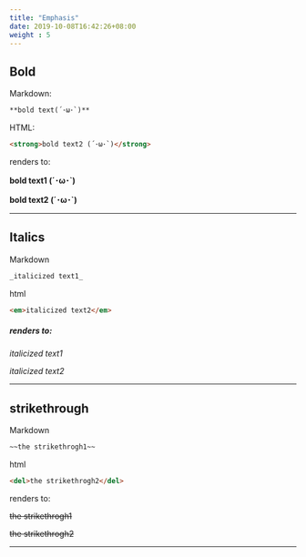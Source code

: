 ```yaml
---
title: "Emphasis"
date: 2019-10-08T16:42:26+08:00
weight : 5
---
```


## Bold

Markdown:

```markdown
**bold text(´･ω･`)**
```
HTML:

```html
<strong>bold text2 (´･ω･`)</strong>
```

renders to:

**bold text1 (´･ω･`)**

<strong>bold text2 (´･ω･`)</strong>


---

## Italics

Markdown

```markdown
_italicized text1_
```
html

```html
<em>italicized text2</em>
```

##### renders to:

_italicized text1_

<em>italicized text2</em>

***

## strikethrough

Markdown

```markdown
~~the strikethrogh1~~
```

html

```html
<del>the strikethrogh2</del>
```

renders to:

~~the strikethrogh1~~

<del>the strikethrogh2</del>

___


